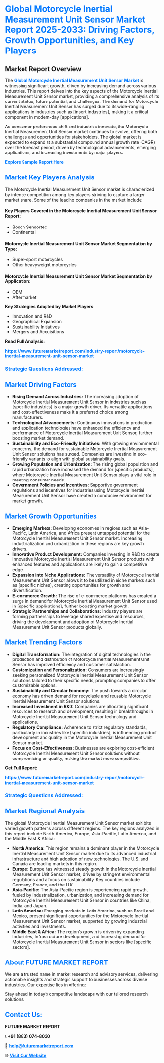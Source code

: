 <h1 style="color: #007BFF;">Global Motorcycle Inertial Measurement Unit Sensor Market Report 2025-2033: Driving Factors, Growth Opportunities, and Key Players</h1>

<section id="overview">
<h2>Market Report Overview</h2>
<p>The <a href="https://www.futuremarketreport.com/industry-report/motorcycle-inertial-measurement-unit-sensor-market" style="color: #007BFF; text-decoration: none;"><strong>Global Motorcycle Inertial Measurement Unit Sensor Market</strong></a> is witnessing significant growth, driven by increasing demand across various industries. This report delves into the key aspects of the Motorcycle Inertial Measurement Unit Sensor market, providing a comprehensive analysis of its current status, future potential, and challenges. The demand for Motorcycle Inertial Measurement Unit Sensor has surged due to its wide-ranging applications in industries such as [insert industries], making it a critical component in modern-day [applications].</p>
<p>As consumer preferences shift and industries innovate, the Motorcycle Inertial Measurement Unit Sensor market continues to evolve, offering both challenges and opportunities for stakeholders. The global market is expected to expand at a substantial compound annual growth rate (CAGR) over the forecast period, driven by technological advancements, emerging applications, and increasing investments by major players.</p>
</section>

<section id="overview">
<p><a href="https://www.futuremarketreport.com/request-sample/reportId=104644" style="color: #007BFF; text-decoration: none;"><strong>Explore Sample Report Here</strong></a></p>
</section>

<section id="key-players">
<h2 style="color: #007BFF;">Market Key Players Analysis</h2>
<p>The Motorcycle Inertial Measurement Unit Sensor market is characterized by intense competition among key players striving to capture a larger market share. Some of the leading companies in the market include:</p>
<h4>Key Players Covered in the Motorcycle Inertial Measurement Unit Sensor Report:</h4>
<ul><li>Bosch Sensortec</li><li>Continental</li></ul>
<h4>Motorcycle Inertial Measurement Unit Sensor Market Segmentation by Type:</h4>
<ul><li>Super-sport motorcycles</li><li>Other heavyweight motorcycles</li></ul>

<h4>Motorcycle Inertial Measurement Unit Sensor Market Segmentation by Application:</h4>
<ul><li>OEM</li><li>Aftermarket</li></ul>
<p><strong>Key Strategies Adopted by Market Players:</strong></p>
<ul>
<li>Innovation and R&D</li>
<li>Geographical Expansion</li>
<li>Sustainability Initiatives</li>
<li>Mergers and Acquisitions</li>
</ul>
</section>

<section>
<p><strong>Read Full Analysis: </strong></p><a href="https://www.futuremarketreport.com/industry-report/motorcycle-inertial-measurement-unit-sensor-market" style="color: #007BFF; text-decoration: none;"><strong>https://www.futuremarketreport.com/industry-report/motorcycle-inertial-measurement-unit-sensor-market</strong></a>
<h3 style="color: #007BFF;">Strategic Questions Addressed:</h3>
</section>

<section id="driving-factors">
<h2 style="color: #007BFF;">Market Driving Factors</h2>
<ul>
<li><strong>Rising Demand Across Industries:</strong> The increasing adoption of Motorcycle Inertial Measurement Unit Sensor in industries such as [specific industries] is a major growth driver. Its versatile applications and cost-effectiveness make it a preferred choice among manufacturers.</li>
<li><strong>Technological Advancements:</strong> Continuous innovations in production and application technologies have enhanced the efficiency and performance of Motorcycle Inertial Measurement Unit Sensor, further boosting market demand.</li>
<li><strong>Sustainability and Eco-Friendly Initiatives:</strong> With growing environmental concerns, the demand for sustainable Motorcycle Inertial Measurement Unit Sensor solutions has surged. Companies are investing in eco-friendly variants to align with global sustainability goals.</li>
<li><strong>Growing Population and Urbanization:</strong> The rising global population and rapid urbanization have increased the demand for [specific products], where Motorcycle Inertial Measurement Unit Sensor plays a vital role in meeting consumer needs.</li>
<li><strong>Government Policies and Incentives:</strong> Supportive government regulations and incentives for industries using Motorcycle Inertial Measurement Unit Sensor have created a conducive environment for market growth.</li>
</ul>
</section>

<section id="growth-opportunities">
<h2 style="color: #007BFF;">Market Growth Opportunities</h2>
<ul>
<li><strong>Emerging Markets:</strong> Developing economies in regions such as Asia-Pacific, Latin America, and Africa present untapped potential for the Motorcycle Inertial Measurement Unit Sensor market. Increasing industrialization and urbanization in these regions are key growth drivers.</li>
<li><strong>Innovative Product Development:</strong> Companies investing in R&D to create innovative Motorcycle Inertial Measurement Unit Sensor products with enhanced features and applications are likely to gain a competitive edge.</li>
<li><strong>Expansion into Niche Applications:</strong> The versatility of Motorcycle Inertial Measurement Unit Sensor allows it to be utilized in niche markets such as [specific niches], creating opportunities for growth and diversification.</li>
<li><strong>E-commerce Growth:</strong> The rise of e-commerce platforms has created a surge in demand for Motorcycle Inertial Measurement Unit Sensor used in [specific applications], further boosting market growth.</li>
<li><strong>Strategic Partnerships and Collaborations:</strong> Industry players are forming partnerships to leverage shared expertise and resources, driving the development and adoption of Motorcycle Inertial Measurement Unit Sensor products globally.</li>
</ul>
</section>

<section id="trending-factors">
<h2 style="color: #007BFF;">Market Trending Factors</h2>
<ul>
<li><strong>Digital Transformation:</strong> The integration of digital technologies in the production and distribution of Motorcycle Inertial Measurement Unit Sensor has improved efficiency and customer satisfaction.</li>
<li><strong>Customization and Personalization:</strong> Consumers are increasingly seeking personalized Motorcycle Inertial Measurement Unit Sensor solutions tailored to their specific needs, prompting companies to offer customizable options.</li>
<li><strong>Sustainability and Circular Economy:</strong> The push towards a circular economy has driven demand for recyclable and reusable Motorcycle Inertial Measurement Unit Sensor solutions.</li>
<li><strong>Increased Investment in R&D:</strong> Companies are allocating significant resources to research and development, resulting in breakthroughs in Motorcycle Inertial Measurement Unit Sensor technology and applications.</li>
<li><strong>Regulatory Compliance:</strong> Adherence to strict regulatory standards, particularly in industries like [specific industries], is influencing product development and quality in the Motorcycle Inertial Measurement Unit Sensor market.</li>
<li><strong>Focus on Cost-Effectiveness:</strong> Businesses are exploring cost-efficient Motorcycle Inertial Measurement Unit Sensor solutions without compromising on quality, making the market more competitive.</li>
</ul>
</section>

<section>
<p><strong>Get Full Report: </strong></p><a href="https://www.futuremarketreport.com/industry-report/motorcycle-inertial-measurement-unit-sensor-market" style="color: #007BFF; text-decoration: none;"><strong>https://www.futuremarketreport.com/industry-report/motorcycle-inertial-measurement-unit-sensor-market</strong></a>
<h3 style="color: #007BFF;">Strategic Questions Addressed:</h3>
</section>


<section id="regional-analysis">
<h2 style="color: #007BFF;">Market Regional Analysis</h2>
<p>The global Motorcycle Inertial Measurement Unit Sensor market exhibits varied growth patterns across different regions. The key regions analyzed in this report include North America, Europe, Asia-Pacific, Latin America, and the Middle East & Africa:</p>
<ul>
<li><strong>North America:</strong> This region remains a dominant player in the Motorcycle Inertial Measurement Unit Sensor market due to its advanced industrial infrastructure and high adoption of new technologies. The U.S. and Canada are leading markets in this region.</li>
<li><strong>Europe:</strong> Europe has witnessed steady growth in the Motorcycle Inertial Measurement Unit Sensor market, driven by stringent environmental regulations and a focus on sustainability. Key countries include Germany, France, and the U.K.</li>
<li><strong>Asia-Pacific:</strong> The Asia-Pacific region is experiencing rapid growth, fueled by industrialization, urbanization, and increasing demand for Motorcycle Inertial Measurement Unit Sensor in countries like China, India, and Japan.</li>
<li><strong>Latin America:</strong> Emerging markets in Latin America, such as Brazil and Mexico, present significant opportunities for the Motorcycle Inertial Measurement Unit Sensor market, supported by growing industrial activities and investments.</li>
<li><strong>Middle East & Africa:</strong> The region’s growth is driven by expanding industries, infrastructure development, and increasing demand for Motorcycle Inertial Measurement Unit Sensor in sectors like [specific sectors].</li>
</ul>
</section>

<footer>
<h2 style="color: #007BFF;">About FUTURE MARKET REPORT</h2>
<p>We are a trusted name in market research and advisory services, delivering actionable insights and strategic support to businesses across diverse industries. Our expertise lies in offering:</p>

<p>Stay ahead in today’s competitive landscape with our tailored research solutions.</p>

<h2 style="color: #007BFF;">Contact Us:</h2>
<p><strong>FUTURE MARKET REPORT</strong></p>
<p>📞 <strong>+91 (883) 074-8030</strong></p>
<p>📧 <strong><a href="mailto:help@futuremarketreport.com" style="color: #007BFF;">help@futuremarketreport.com</a></strong></p>
<p>🌐 <strong><a href="https://www.futuremarketreport.com/" style="color: #007BFF;">Visit Our Website</a></strong></p>
</footer>